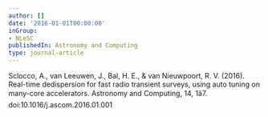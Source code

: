 ```yaml
---
author: []
date: '2016-01-01T00:00:00'
inGroup:
- NLeSC
publishedIn: Astronomy and Computing
type: journal-article
---
```

Sclocco, A., van Leeuwen, J., Bal, H. E., & van Nieuwpoort, R. V. (2016). Real-time dedispersion for fast radio transient surveys, using auto tuning on many-core accelerators. Astronomy and Computing, 14, 1â7. doi:10.1016/j.ascom.2016.01.001

